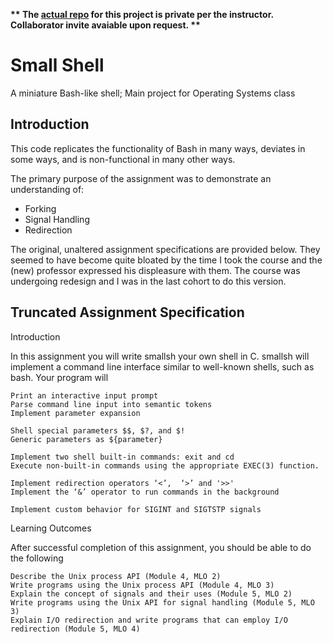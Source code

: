 **\*\* The [actual repo](https://github.com/MHValdez/CS344_smallsh) for this project is private per the instructor. Collaborator invite avaiable upon request. \*\***

# Small Shell
A miniature Bash-like shell; Main project for Operating Systems class

## Introduction

This code replicates the functionality of Bash in many ways, deviates in some ways, and is non-functional in many other ways.

The primary purpose of the assignment was to demonstrate an understanding of:
- Forking
- Signal Handling
- Redirection

The original, unaltered assignment specifications are provided below. They seemed to have become quite bloated by the time I took the course and the (new) professor expressed his displeasure with them. The course was undergoing redesign and I was in the last cohort to do this version.

## Truncated Assignment Specification

Introduction

In this assignment you will write smallsh your own shell in C. smallsh will implement a command line interface similar to well-known shells, such as bash. Your program will

    Print an interactive input prompt
    Parse command line input into semantic tokens
    Implement parameter expansion

    Shell special parameters $$, $?, and $!
    Generic parameters as ${parameter}

    Implement two shell built-in commands: exit and cd
    Execute non-built-in commands using the appropriate EXEC(3) function.

    Implement redirection operators ‘<’,  ‘>’ and '>>'
    Implement the ‘&’ operator to run commands in the background

    Implement custom behavior for SIGINT and SIGTSTP signals

Learning Outcomes

After successful completion of this assignment, you should be able to do the following

    Describe the Unix process API (Module 4, MLO 2)
    Write programs using the Unix process API (Module 4, MLO 3)
    Explain the concept of signals and their uses (Module 5, MLO 2)
    Write programs using the Unix API for signal handling (Module 5, MLO 3)
    Explain I/O redirection and write programs that can employ I/O redirection (Module 5, MLO 4)

